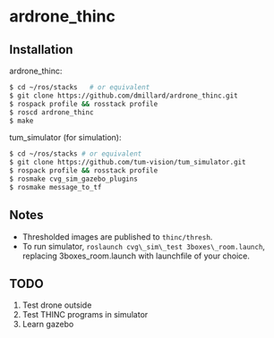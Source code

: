 ardrone\_thinc
=============

Installation
------------

ardrone\_thinc:

```bash
$ cd ~/ros/stacks   # or equivalent
$ git clone https://github.com/dmillard/ardrone_thinc.git
$ rospack profile && rosstack profile
$ roscd ardrone_thinc
$ make
```

tum\_simulator (for simulation):

```bash
$ cd ~/ros/stacks # or equivalent
$ git clone https://github.com/tum-vision/tum_simulator.git
$ rospack profile && rosstack profile
$ rosmake cvg_sim_gazebo_plugins
$ rosmake message_to_tf
```

Notes
-----

* Thresholded images are published to `thinc/thresh`.
* To run simulator, `roslaunch cvg\_sim\_test 3boxes\_room.launch`, replacing
  3boxes\_room.launch with launchfile of your choice.

TODO
----

1. Test drone outside
2. Test THINC programs in simulator
3. Learn gazebo

